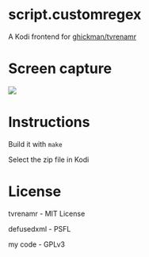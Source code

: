 # script.customregex
A Kodi frontend for [ghickman/tvrenamr](https://github.com/ghickman/tvrenamr)

# Screen capture
![](http://i.imgur.com/rqtIIw2.gif)

# Instructions
Build it with `make`

Select the zip file in Kodi

# License
tvrenamr - MIT License

defusedxml - PSFL

my code - GPLv3
